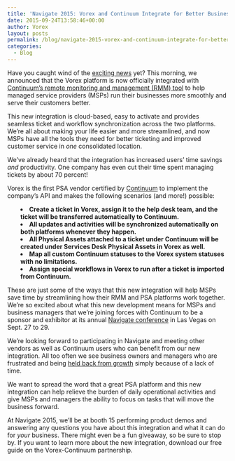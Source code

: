 ```yaml
---
title: 'Navigate 2015: Vorex and Continuum Integrate for Better Business Workflows and Customer Service'
date: 2015-09-24T13:58:46+00:00
author: Vorex
layout: posts
permalink: /blog/navigate-2015-vorex-and-continuum-integrate-for-better-business-workflows-and-customer-service/
categories:
  - Blog
---
```

Have you caught wind of the [exciting news](http://www.vorex.com/media/vorex-and-continuum-launch-platform-integration-to-streamline-ticketing-and-workflows-for-increased-time-savings-and-productivity/) yet? This morning, we announced that the Vorex platform is now officially integrated with [Continuum&#8217;s remote monitoring and management (RMM) tool](http://www.continuum.net/solutions) to help managed service providers (MSPs) run their businesses more smoothly and serve their customers better.<!--more-->

This new integration is cloud-based, easy to activate and provides seamless ticket and workflow synchronization across the two platforms. We&#8217;re all about making your life easier and more streamlined, and now MSPs have all the tools they need for better ticketing and improved customer service in _one_ consolidated location.

We&#8217;ve already heard that the integration has increased users&#8217; time savings _and_ productivity. One company has even cut their time spent managing tickets by about 70 percent!

Vorex is the first PSA vendor certified by [Continuum](http://www.continuum.net/) to implement the company&#8217;s API and makes the following scenarios (and more!) possible:

<li style="padding-left: 30px;">
  <strong>Create a ticket in Vorex, assign it to the help desk team, and the ticket will be transferred automatically to Continuum.</strong>
</li>
<li style="padding-left: 30px;">
  <strong>All updates and activities will be synchronized automatically on both platforms whenever they happen.</strong>
</li>
<li style="padding-left: 30px;">
  <strong>All Physical Assets attached to a ticket under Continuum will be created under Services Desk Physical Assets in Vorex as well.</strong>
</li>
<li style="padding-left: 30px;">
  <strong>Map all custom Continuum statuses to the Vorex system statuses with no limitations.</strong>
</li>
<li style="padding-left: 30px;">
  <strong>Assign special workflows in Vorex to run after a ticket is imported from Continuum.</strong>
</li>

These are just some of the ways that this new integration will help MSPs save time by streamlining how their RMM and PSA platforms work together. We&#8217;re so excited about what this new development means for MSPs and business managers that we&#8217;re joining forces with Continuum to be a sponsor and exhibitor at its annual [Navigate conference](http://www.continuum.net/navigate2015) in Las Vegas on Sept. 27 to 29.

We&#8217;re looking forward to participating in Navigate and meeting other vendors as well as Continuum users who can benefit from our new integration. All too often we see business owners and managers who are frustrated and being [held back from growth](http://vorex.hs-sites.com/the-msp-growth-problem-how-to-surpass-industry-expectations?__hstc=100746398.bd88e146958c2246c94c33026b36c13e.1421778420298.1442499482125.1442514549861.184&__hssc=100746398.4.1442514549861&__hsfp=2117633929) simply because of a lack of time.

We want to spread the word that a great PSA platform and this new integration can help relieve the burden of daily operational activities and give MSPs and managers the ability to focus on tasks that will move the business forward.

At Navigate 2015, we&#8217;ll be at booth 15 performing product demos and answering any questions you have about this integration and what it can do for _your_ business. There might even be a fun giveaway, so be sure to stop by. If you want to learn more about the new integration, download our free guide on the Vorex-Continuum partnership.

